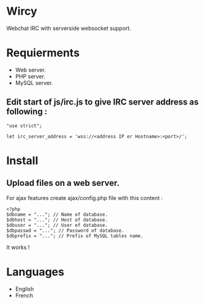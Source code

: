 # Wircy
Webchat IRC with serverside websocket support.

# Requierments
- Web server.
- PHP server.
- MySQL server.

## Edit start of js/irc.js to give IRC server address as following :

```
"use strict";

let irc_server_address = 'wss://<address IP or Hostname>:<port>/';
```

# Install
## Upload files on a web server.
For ajax features create ajax/config.php file with this content :

```
<?php
$dbname = "..."; // Name of database.
$dbhost = "..."; // Host of database.
$dbuser = "..."; // User of database.
$dbpasswd = "..."; // Password of database.
$dbprefix = "..."; // Prefix of MySQL tables name.
```

It works !

# Languages
- English
- French
